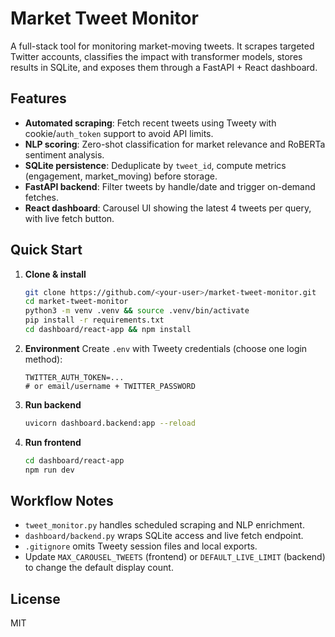 # Market Tweet Monitor

A full-stack tool for monitoring market-moving tweets. It scrapes targeted Twitter accounts, classifies the impact with transformer models, stores results in SQLite, and exposes them through a FastAPI + React dashboard.

## Features

- **Automated scraping**: Fetch recent tweets using Tweety with cookie/`auth_token` support to avoid API limits.
- **NLP scoring**: Zero-shot classification for market relevance and RoBERTa sentiment analysis.
- **SQLite persistence**: Deduplicate by `tweet_id`, compute metrics (engagement, market_moving) before storage.
- **FastAPI backend**: Filter tweets by handle/date and trigger on-demand fetches.
- **React dashboard**: Carousel UI showing the latest 4 tweets per query, with live fetch button.

## Quick Start

1. **Clone & install**
   ```bash
   git clone https://github.com/<your-user>/market-tweet-monitor.git
   cd market-tweet-monitor
   python3 -m venv .venv && source .venv/bin/activate
   pip install -r requirements.txt
   cd dashboard/react-app && npm install
   ```

2. **Environment**
   Create `.env` with Tweety credentials (choose one login method):
   ```env
   TWITTER_AUTH_TOKEN=...
   # or email/username + TWITTER_PASSWORD
   ```

3. **Run backend**
   ```bash
   uvicorn dashboard.backend:app --reload
   ```

4. **Run frontend**
   ```bash
   cd dashboard/react-app
   npm run dev
   ```

## Workflow Notes

- `tweet_monitor.py` handles scheduled scraping and NLP enrichment.
- `dashboard/backend.py` wraps SQLite access and live fetch endpoint.
- `.gitignore` omits Tweety session files and local exports.
- Update `MAX_CAROUSEL_TWEETS` (frontend) or `DEFAULT_LIVE_LIMIT` (backend) to change the default display count.

## License

MIT
